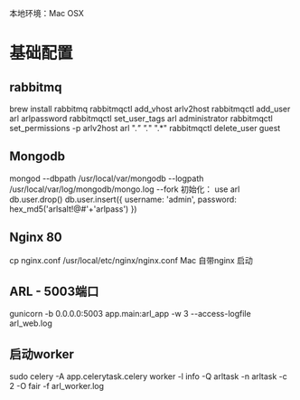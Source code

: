 本地环境：Mac OSX

# 基础配置
## rabbitmq
brew install rabbitmq
rabbitmqctl add_vhost arlv2host
rabbitmqctl add_user arl arlpassword
rabbitmqctl set_user_tags arl administrator
rabbitmqctl set_permissions -p arlv2host arl ".*" ".*" ".*"
rabbitmqctl delete_user guest

## Mongodb

mongod --dbpath /usr/local/var/mongodb --logpath /usr/local/var/log/mongodb/mongo.log --fork
初始化：
use arl
db.user.drop()
db.user.insert({ username: 'admin',  password: hex_md5('arlsalt!@#'+'arlpass') })

## Nginx 80
cp nginx.conf /usr/local/etc/nginx/nginx.conf
Mac 自带nginx 启动

## ARL - 5003端口

gunicorn -b 0.0.0.0:5003 app.main:arl_app -w 3 --access-logfile arl_web.log

## 启动worker


sudo celery -A app.celerytask.celery worker -l info -Q arltask -n arltask -c 2 -O fair -f arl_worker.log
